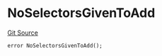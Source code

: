 # NoSelectorsGivenToAdd
[Git Source](https://github.com/thrackle-io/rules-engine/blob/9f8d8e88474215a5428a3c0196051d47d58e8650/src/protocol/economic/ruleProcessor/RuleProcessorDiamondLib.sol)


```solidity
error NoSelectorsGivenToAdd();
```

